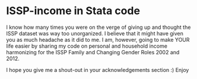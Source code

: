 # ISSP-income in Stata code

I know how many times you were on the verge of giving up and thought the ISSP dataset was way too unorganized. I believe that it might have given you as much headache as it did to me. I am, however, going to make YOUR life easier by sharing my code on personal and household income harmonizing for the ISSP Family and Changing Gender Roles 2002 and 2012.

I hope you give me a shout-out in your acknowledgements section :) Enjoy
